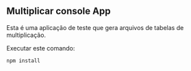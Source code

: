 ## Multiplicar console App

Esta é uma aplicação de teste que gera arquivos de tabelas de multiplicação.

Executar este comando:

```
npm install

```